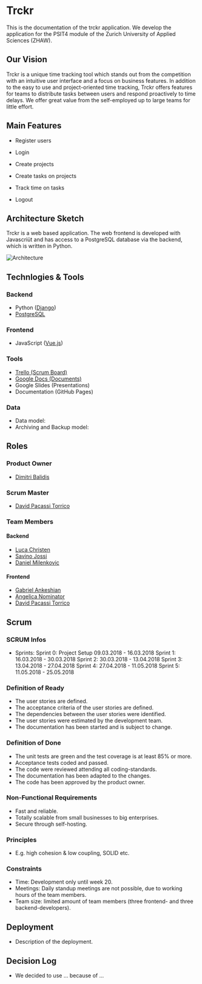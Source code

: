 # Trckr

This is the documentation of the trckr application. We develop the application for the PSIT4 module of the Zurich University of Applied Sciences (ZHAW).

## Our Vision

Trckr is a unique time tracking tool which stands out from the competition with an intuitive user interface and a focus on business features. In addition to the easy to use and project-oriented time tracking, Trckr offers features for teams to distribute tasks between users and respond proactively to time delays. We offer great value from the self-employed up to large teams for little effort.

## Main Features

* Register users
* Login
* Create projects
* Create tasks on projects
* Track time on tasks

* Logout


## Architecture Sketch

Trckr is a web based application. The web frontend is developed with Javascriüt and has access to a PostgreSQL database via the backend, which is written in Python. 

![Architecture](./img/architecture.png)

## Technlogies & Tools

### Backend

* Python ([Django](https://www.djangoproject.com/))
* [PostgreSQL](https://www.postgresql.org/)

### Frontend

* JavaScript ([Vue.js](https://vuejs.org/))

### Tools

* [Trello (Scrum Board)](https://trello.com/b/MvMOhuQv/trckr)
* [Google Docs (Documents)](https://docs.google.com/document/d/1TdwhZx0khze8sM7WRxGhiDrvJfaQ-fk7Ok_TBcYImM0/edit?usp=sharing)
* Google Slides (Presentations)
* Documentation (GitHub Pages)

### Data

* Data model:
* Archiving and Backup model:

## Roles

### Product Owner

* [Dimitri Balidis](mailto:baliddim@students.zhaw.ch)

### Scrum Master

* [David Pacassi Torrico](mailto:pacasdav@students.zhaw.ch)

### Team Members

#### Backend

* [Luca Christen](mailto:chrisluc@students.zhaw.ch)
* [Savino Jossi](mailto:jossisav@students.zhaw.ch)
* [Daniel Milenkovic](mailto:milendan@students.zhaw.ch)

#### Frontend

* [Gabriel Ankeshian](mailto:ankesgab@students.zhaw.ch)
* [Angelica Nominator](mailto:moreiane@students.zhaw.ch)
* [David Pacassi Torrico](mailto:pacasdav@students.zhaw.ch)

## Scrum

### SCRUM Infos
* Sprints:
Sprint 0: Project Setup 09.03.2018 - 16.03.2018
Sprint 1: 16.03.2018 - 30.03.2018
Sprint 2: 30.03.2018 - 13.04.2018
Sprint 3: 13.04.2018 - 27.04.2018
Sprint 4: 27.04.2018 - 11.05.2018
Sprint 5: 11.05.2018 - 25.05.2018
### Definition of Ready

* The user stories are defined.
* The acceptance criteria of the user stories are defined.
* The dependencies between the user stories were identified.
* The user stories were estimated by the development team.
* The documentation has been started and is subject to change.

### Definition of Done

* The unit tests are green and the test coverage is at least 85% or more.
* Acceptance tests coded and passed.
* The code were reviewed attending all coding-standards.
* The documentation has been adapted to the changes.
* The code has been approved by the product owner.

### Non-Functional Requirements

* Fast and reliable.
* Totally scalable from small businesses to big enterprises.
* Secure through self-hosting.

### Principles

* E.g. high cohesion & low coupling, SOLID etc.

### Constraints

* Time: Development only until week 20.
* Meetings: Daily standup meetings are not possible, due to working hours of the team members.
* Team size: limited amount of team members (three frontend- and three backend-developers).

## Deployment

* Description of the deployment.

## Decision Log

* We decided to use ... because of ...
